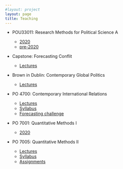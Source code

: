 ```yaml
---
#layout: project
layout: page
title: Teaching
---
```




- POU33011: Research Methods for Political Science A
     - [2020](POU33011_2020_index.html)
     - [pre-2020](POU33011/2019)
     
- Capstone: Forecasting Conflit
     - [Lectures](capstone_lectures.html)        

- Brown in Dublin: Contemporary Global Politics
     - [Lectures](brownInDublin_lectures.html)

- PO 4700: Contemporary International Relations
     - [Lectures](PO4700_lectures.html)
     - [Syllabus](PO4700/PO4700_syllabus.pdf)
     - [Forecasting challenge](https://docs.google.com/forms/d/e/1FAIpQLSfeq3e0QvCBG6wYMcdgn2KgoK72fHO2wFAtRQpbEKeCSDQG5Q/viewform?c=0&w=1)

- PO 7001: Quantitative Methods I
     - [2020](PO7001_2020_index.html)

- PO 7005: Quantitative Methods II
     - [Lectures](https://www.dropbox.com/sh/rd0mfeqghnh8yya/AAAShmBIYGjOTxRGjGZesvgha?dl=0)
     - [Syllabus](PO7005/Syllabus_PO7005_Chadefaux.pdf)
     - [Assignments](PO7005_assignments.html)
